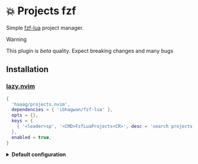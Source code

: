 # 💥 Projects fzf

Simple [fzf-lua](https://github.com/ibhagwan/fzf-lua.git) project manager.

> [!WARNING]
> This plugin is _beta_ quality. Expect breaking changes and many bugs

## Installation

### [lazy.nvim](https://github.com/folke/lazy.nvim)

```lua
{
  'haaag/projects.nvim',
  dependencies = { 'ibhagwan/fzf-lua' },
  opts = {},
  keys = {
    { '<leader>sp', '<CMD>FzfLuaProjects<CR>', desc = 'search projects' },
  },
  enabled = true,
}
```

<details>
<summary><strong>Default configuration</strong></summary>

```lua
require('projects').setup({
  -- `user-command` in neovim
  cmd = 'FzfLuaProjects',
  -- file store ($XDG_DATA_HOME/nvim || ~/.local/share/nvim)
  fname = vim.fn.stdpath('data') .. '/nvim-projects.txt',
  -- fzf's prompt
  prompt = 'Projects> ',
  -- preview (wip)
  previewer = false,
  -- icons
  icons = {
    default = '',
    warning = '',
    color = '#6d8086',
    enabled = true,
  },
  -- enable color output
  color = true,
})
```

</details>
